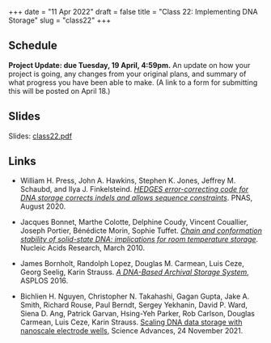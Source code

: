 +++
date = "11 Apr 2022"
draft = false
title = "Class 22: Implementing DNA Storage"
slug = "class22"
+++

## Schedule

**Project Update: due Tuesday, 19 April, 4:59pm.** An update on how your project is going, any changes from your original plans, and summary of what progress you have been able to make. (A link to a form for submitting this will be posted on April 18.)

## Slides

Slides: [class22.pdf](https://www.dropbox.com/s/tvn4fobddtt1e2m/csbio-class22.pdf?dl=0)

## Links

- William H. Press, John A. Hawkins, Stephen K. Jones, Jeffrey M. Schaubd, and Ilya J. Finkelsteind. [_HEDGES error-correcting code for DNA storage corrects indels and allows sequence constraints_](https://www.pnas.org/doi/pdf/10.1073/pnas.2004821117). PNAS, August 2020.

- Jacques Bonnet, Marthe Colotte, Delphine Coudy, Vincent Couallier, Joseph Portier, Bénédicte Morin, Sophie Tuffet. [_Chain and conformation stability of solid-state DNA: implications for room temperature storage_](https://academic.oup.com/nar/article/38/5/1531/3112491). Nucleic Acids Research, March 2010.

- James Bornholt, Randolph Lopez, Douglas M. Carmean, Luis Ceze, Georg Seelig, Karin Strauss. [_A DNA-Based Archival Storage System_](https://homes.cs.washington.edu/~luisceze/publications/dnastorage-asplos16.pdf), ASPLOS 2016.

- Bichlien H. Nguyen, Christopher N. Takahashi, Gagan Gupta, Jake A. Smith, Richard Rouse, Paul Berndt, Sergey Yekhanin, David P. Ward, Siena D. Ang, Patrick Garvan, Hsing-Yeh Parker, Rob Carlson, Douglas Carmean, Luis Ceze, Karin Strauss. [Scaling DNA data storage with nanoscale electrode wells](https://www.science.org/doi/10.1126/sciadv.abi6714), Science Advances, 24 November 2021.